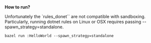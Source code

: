 **How to run?**

Unfortunately the `rules_donet`` are not compatible with sandboxing. Particularly, running dotnet rules on Linux or OSX requires passing --spawn_strategy=standalone.

    bazel run :HelloWorld --spawn_strategy=standalone
